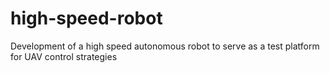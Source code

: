 # high-speed-robot
Development of a high speed autonomous robot to serve as a test platform for UAV control strategies
